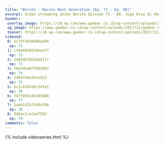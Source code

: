 ```yaml
---
title: "Boruto - Naruto Next Generation [Ep. 71 - Ep. 80]"
excerpt: Video streaming anime Boruto Episode 71 - 80. Juga bisa di download langsung
header:
 overlay_image: https://i0.wp.com/www.gambar.co.id/wp-content/uploads/2017/12/gambar-boruto-768x432.jpg
 og_image: https://www.gambar.co.id/wp-content/uploads/2017/12/gambar-boruto-768x432.jpg
 teaser: https://i0.wp.com/www.gambar.co.id/wp-content/uploads/2017/12/gambar-boruto-768x432.jpg?resize=320,170
videoid:
 0: bc75fde50d0bee94
  ep: 71
 1: cfdd4058236bee77
  ep: 72
 2: 14059bf8515bdf17
  ep: 73
 3: f8e3dea67f8850b2
  ep: 74
 4: 140d7e9a34ced23
  ep: 75
 5: bc1c8103e0c54fe1
  ep: 76
 6: 747f805e3b363008
  ep: 77
 7: 1aeb1d15f548af8b
  ep: 78
 8: 9d6ac1ce2a47583
  ep: 79
comments: false
---
```


{% include videoseries.html %}